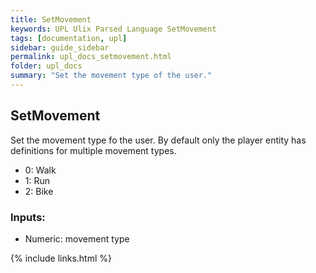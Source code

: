 ```yaml
---
title: SetMovement
keywords: UPL Ulix Parsed Language SetMovement
tags: [documentation, upl]
sidebar: guide_sidebar
permalink: upl_docs_setmovement.html
folder: upl_docs
summary: "Set the movement type of the user."
---
```


## SetMovement

Set the movement type fo the user. By default only the player entity has definitions for multiple movement types.
- 0: Walk
- 1: Run
- 2: Bike

### Inputs:
- Numeric: movement type

{% include links.html %}